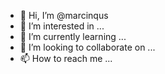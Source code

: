 - 👋 Hi, I’m @marcinqus
- 👀 I’m interested in ...
- 🌱 I’m currently learning ...
- 💞️ I’m looking to collaborate on ...
- 📫 How to reach me ...

<!---
marcinqus/marcinqus is a ✨ special ✨ repository because its `README.md` (this file) appears on your GitHub profile.
You can click the Preview link to take a look at your changes.
--->
